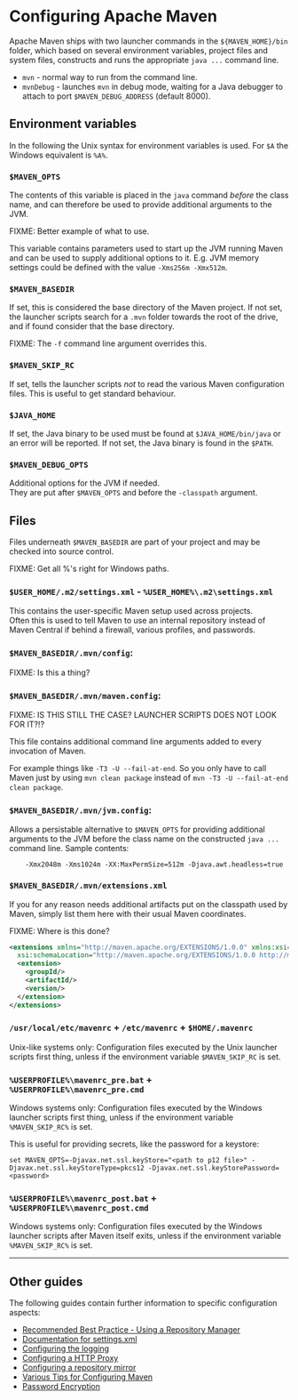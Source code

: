 # Configuring Apache Maven
<!--
Licensed to the Apache Software Foundation (ASF) under one
or more contributor license agreements.  See the NOTICE file
distributed with this work for additional information
regarding copyright ownership.  The ASF licenses this file
to you under the Apache License, Version 2.0 (the
"License"); you may not use this file except in compliance
with the License.  You may obtain a copy of the License at

    http://www.apache.org/licenses/LICENSE-2.0

Unless required by applicable law or agreed to in writing,
software distributed under the License is distributed on an
"AS IS" BASIS, WITHOUT WARRANTIES OR CONDITIONS OF ANY
KIND, either express or implied.  See the License for the
specific language governing permissions and limitations
under the License.
-->

Apache Maven ships with two launcher commands in the `${MAVEN_HOME}/bin` folder,
which based on several environment variables, project files and system files, constructs
and runs the appropriate `java ...` command line.  

* `mvn` - normal way to run from the command line.
* `mvnDebug` - launches `mvn` in debug mode, waiting for a Java debugger to attach to port `$MAVEN_DEBUG_ADDRESS` (default 8000).


## Environment variables

In the following the Unix syntax for environment variables is used.  For `$A` the 
Windows equivalent is `%A%`.

### `$MAVEN_OPTS`

The contents of this variable is placed in the `java` command _before_ the class name, and 
can therefore be used to provide additional arguments to the JVM. 

FIXME:  Better example of what to use.

This variable contains parameters used to start up the JVM running Maven and
can be used to supply additional options to it. E.g. JVM memory
settings could be defined with the value `-Xms256m -Xmx512m`.

<!--
### `$MAVEN_ARGS`

Starting with Maven 4, this variable contains arguments passed to Maven before
CLI arguments. E.g., options and goals could be defined with the value
`-B -V checkstyle:checkstyle`.
-->

### `$MAVEN_BASEDIR`

If set, this is considered the base directory of the Maven project.  If not set, 
the launcher scripts search for a `.mvn` folder towards the root of the drive, and if
found consider that the base directory.  

FIXME:
The `-f` command line argument overrides this.

### `$MAVEN_SKIP_RC`

If set, tells the launcher scripts _not_ to read the various Maven configuration files.
This is useful to get standard behaviour.

### `$JAVA_HOME`

If set, the Java binary to be used must be found at `$JAVA_HOME/bin/java` or an error will
be reported.  If not set, the Java binary is found in the `$PATH`.

### `$MAVEN_DEBUG_OPTS`

Additional options for the JVM if needed.  
They are put after `$MAVEN_OPTS` and before the `-classpath` argument.

## Files

Files underneath `$MAVEN_BASEDIR` are part of your project and may be checked 
into source control.

FIXME:  Get all %'s right for Windows paths.

### `$USER_HOME/.m2/settings.xml` - `%USER_HOME%\.m2\settings.xml`

This contains the user-specific Maven setup used across projects.  
Often this is used to tell Maven to
use an internal repository instead of Maven Central if behind a firewall, 
various profiles, 
and passwords.

### `$MAVEN_BASEDIR/.mvn/config`:

FIXME: Is this a thing?

### `$MAVEN_BASEDIR/.mvn/maven.config`:

FIXME:  IS THIS STILL THE CASE? LAUNCHER SCRIPTS DOES NOT LOOK FOR IT?!?

This file contains additional command line arguments added to every invocation of Maven.

For example things like `-T3 -U --fail-at-end`. 
So you only have to call Maven just by using `mvn clean package` 
instead of `mvn -T3 -U --fail-at-end clean package`.


### `$MAVEN_BASEDIR/.mvn/jvm.config`:

Allows a persistable alternative to `$MAVEN_OPTS` for providing 
additional arguments to the JVM before the class name on the constructed 
`java ...` command line.  Sample contents: 

        -Xmx2048m -Xms1024m -XX:MaxPermSize=512m -Djava.awt.headless=true


### `$MAVEN_BASEDIR/.mvn/extensions.xml`

If you for any reason needs additional artifacts put on the classpath used by Maven,
simply list them here with their usual Maven coordinates.

FIXME:  Where is this done?

```xml
<extensions xmlns="http://maven.apache.org/EXTENSIONS/1.0.0" xmlns:xsi="http://www.w3.org/2001/XMLSchema-instance"
  xsi:schemaLocation="http://maven.apache.org/EXTENSIONS/1.0.0 http://maven.apache.org/xsd/core-extensions-1.0.0.xsd">
  <extension>
    <groupId/>
    <artifactId/>
    <version/>
  </extension>
</extensions>
```

### `/usr/local/etc/mavenrc` + `/etc/mavenrc` + `$HOME/.mavenrc`

Unix-like systems only: 
Configuration files executed by the Unix launcher scripts first thing, unless
if the environment variable `$MAVEN_SKIP_RC` is set.

### `%USERPROFILE%\mavenrc_pre.bat` + `%USERPROFILE%\mavenrc_pre.cmd`

Windows systems only:
Configuration files executed by the Windows launcher scripts first thing, unless
if the environment variable `%MAVEN_SKIP_RC%` is set.

This is useful for providing secrets, like the password for a keystore:

```
set MAVEN_OPTS=-Djavax.net.ssl.keyStore="<path to p12 file>" -Djavax.net.ssl.keyStoreType=pkcs12 -Djavax.net.ssl.keyStorePassword=<password>
```

### `%USERPROFILE%\mavenrc_post.bat` + `%USERPROFILE%\mavenrc_post.cmd`

Windows systems only:
Configuration files executed by the Windows launcher scripts after Maven itself exits, unless
if the environment variable `%MAVEN_SKIP_RC%` is set.


---


## Other guides

The following guides contain further information to specific configuration aspects:

* [Recommended Best Practice - Using a Repository Manager](./repository-management.html)
* [Documentation for settings.xml](./settings.html)
* [Configuring the logging](./maven-logging.html)
* [Configuring a HTTP Proxy](./guides/mini/guide-proxies.html)
* [Configuring a repository mirror](./guides/mini/guide-mirror-settings.html)
* [Various Tips for Configuring Maven](./guides/mini/guide-configuring-maven.html)
* [Password Encryption](./guides/mini/guide-encryption.html)
